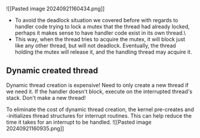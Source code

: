 
![[Pasted image 20240921160434.png]]
- To avoid the deadlock situation we covered before with regards to handler code trying to lock a mutex that the thread had already locked, perhaps it makes sense to have handler code exist in its own thread.\
- This way, when the thread tries to acquire the mutex, it will block just like any other thread, but will not deadlock. Eventually, the thread holding the mutex will release it, and the handling thread may acquire it.
## Dynamic created thread
Dynamic thread creation is expensive! Need to only create a new thread if we need it. If the handler doesn't block, execute on the interrupted thread's stack. Don't make a new thread!

To eliminate the cost of dynamic thread creation, the kernel pre-creates and -initializes thread structures for interrupt routines. This can help reduce the time it takes for an interrupt to be handled.
![[Pasted image 20240921160935.png]]
